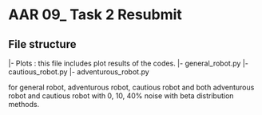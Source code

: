 # AAR 09_ Task 2 Resubmit

## File structure
|- Plots
 : this file includes plot results of the codes.
|- general_robot.py
|- cautious_robot.py
|- adventurous_robot.py

 
 
 for general robot, adventurous robot, cautious robot and both adventurous robot and cautious robot with 0, 10, 40% noise with beta distribution methods.
